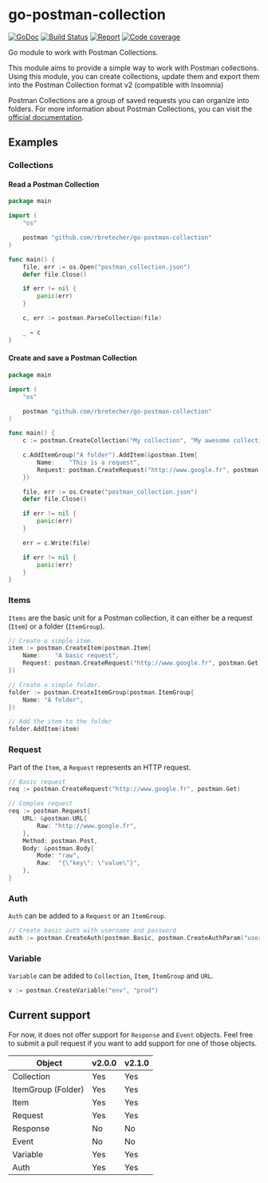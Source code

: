 # go-postman-collection

[![GoDoc](https://img.shields.io/badge/godoc-reference-blue.svg)](https://godoc.org/github.com/rbretecher/go-postman-collection)
[![Build Status](https://travis-ci.org/rbretecher/go-postman-collection.svg?branch=master)](https://travis-ci.org/rbretecher/go-postman-collection)
[![Report](https://goreportcard.com/badge/github.com/rbretecher/go-postman-collection)](https://goreportcard.com/report/github.com/rbretecher/go-postman-collection)
[![Code coverage](https://codecov.io/gh/rbretecher/go-postman-collection/branch/master/graph/badge.svg)](https://codecov.io/gh/rbretecher/go-postman-collection)

Go module to work with Postman Collections.

This module aims to provide a simple way to work with Postman collections. Using this module, you can create collections, update them and export them into the Postman Collection format v2 (compatible with Insomnia)

Postman Collections are a group of saved requests you can organize into folders. For more information about Postman Collections, you can visit the [official documentation](https://www.getpostman.com/collection).

## Examples

### Collections

#### Read a Postman Collection

```go
package main

import (
	"os"

	postman "github.com/rbretecher/go-postman-collection"
)

func main() {
	file, err := os.Open("postman_collection.json")
	defer file.Close()

	if err != nil {
		panic(err)
	}

	c, err := postman.ParseCollection(file)

	_ = c
}
```

#### Create and save a Postman Collection

```go
package main

import (
	"os"

	postman "github.com/rbretecher/go-postman-collection"
)

func main() {
    c := postman.CreateCollection("My collection", "My awesome collection")

    c.AddItemGroup("A folder").AddItem(&postman.Item{
        Name:    "This is a request",
        Request: postman.CreateRequest("http://www.google.fr", postman.Get),
    })

    file, err := os.Create("postman_collection.json")
    defer file.Close()

    if err != nil {
        panic(err)
    }

    err = c.Write(file)

    if err != nil {
        panic(err)
    }
}
```

### Items

`Items` are the basic unit for a Postman collection, it can either be a request (`Item`) or a folder (`ItemGroup`).

```go
// Create a simple item.
item := postman.CreateItem(postman.Item{
    Name:    "A basic request",
    Request: postman.CreateRequest("http://www.google.fr", postman.Get),
})

// Create a simple folder.
folder := postman.CreateItemGroup(postman.ItemGroup{
    Name: "A folder",
})

// Add the item to the folder
folder.AddItem(item)
```

### Request

Part of the `Item`, a `Request` represents an HTTP request.

```go
// Basic request
req := postman.CreateRequest("http://www.google.fr", postman.Get)

// Complex request
req := postman.Request{
    URL: &postman.URL{
        Raw: "http://www.google.fr",
    },
    Method: postman.Post,
    Body: &postman.Body{
        Mode: "raw",
        Raw:  "{\"key\": \"value\"}",
    },
}
```

### Auth

`Auth` can be added to a `Request` or an `ItemGroup`.

```go
// Create basic auth with username and password
auth := postman.CreateAuth(postman.Basic, postman.CreateAuthParam("username", "password"))
```

### Variable

`Variable` can be added to `Collection`, `Item`, `ItemGroup` and `URL`.

```go
v := postman.CreateVariable("env", "prod")
```

## Current support

For now, it does not offer support for `Response` and `Event` objects. Feel free to submit a pull request if you want to add support for one of those objects.

|  Object            | v2.0.0 | v2.1.0 |
| ------------------ | ------ | ------ |
| Collection         | Yes    | Yes    |
| ItemGroup (Folder) | Yes    | Yes    |
| Item               | Yes    | Yes    |
| Request            | Yes    | Yes    |
| Response           | No     | No     |
| Event              | No     | No     |
| Variable           | Yes    | Yes    |
| Auth               | Yes    | Yes    |

